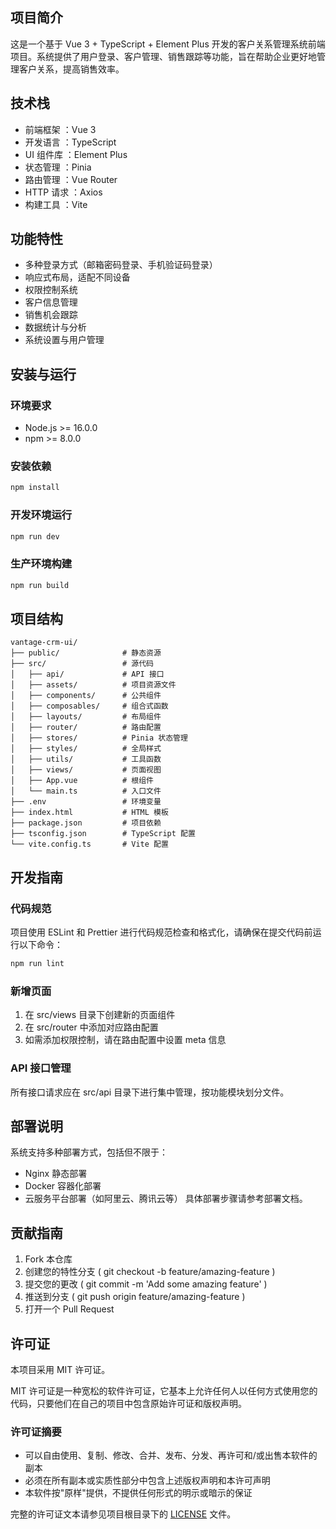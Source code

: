 ## 项目简介

这是一个基于 Vue 3 + TypeScript + Element Plus 开发的客户关系管理系统前端项目。系统提供了用户登录、客户管理、销售跟踪等功能，旨在帮助企业更好地管理客户关系，提高销售效率。

## 技术栈

- 前端框架 ：Vue 3
- 开发语言 ：TypeScript
- UI 组件库 ：Element Plus
- 状态管理 ：Pinia
- 路由管理 ：Vue Router
- HTTP 请求 ：Axios
- 构建工具 ：Vite

## 功能特性

- 多种登录方式（邮箱密码登录、手机验证码登录）
- 响应式布局，适配不同设备
- 权限控制系统
- 客户信息管理
- 销售机会跟踪
- 数据统计与分析
- 系统设置与用户管理

## 安装与运行

### 环境要求

- Node.js >= 16.0.0
- npm >= 8.0.0

### 安装依赖

```bash
npm install
```

### 开发环境运行

```bash
npm run dev
```

### 生产环境构建

```bash
npm run build
```

## 项目结构

```plaintext
vantage-crm-ui/
├── public/              # 静态资源
├── src/                 # 源代码
│   ├── api/             # API 接口
│   ├── assets/          # 项目资源文件
│   ├── components/      # 公共组件
│   ├── composables/     # 组合式函数
│   ├── layouts/         # 布局组件
│   ├── router/          # 路由配置
│   ├── stores/          # Pinia 状态管理
│   ├── styles/          # 全局样式
│   ├── utils/           # 工具函数
│   ├── views/           # 页面视图
│   ├── App.vue          # 根组件
│   └── main.ts          # 入口文件
├── .env                 # 环境变量
├── index.html           # HTML 模板
├── package.json         # 项目依赖
├── tsconfig.json        # TypeScript 配置
└── vite.config.ts       # Vite 配置
```

## 开发指南

### 代码规范

项目使用 ESLint 和 Prettier 进行代码规范检查和格式化，请确保在提交代码前运行以下命令：

```bash
npm run lint
```

### 新增页面

1. 在 src/views 目录下创建新的页面组件
2. 在 src/router 中添加对应路由配置
3. 如需添加权限控制，请在路由配置中设置 meta 信息

### API 接口管理

所有接口请求应在 src/api 目录下进行集中管理，按功能模块划分文件。

## 部署说明

系统支持多种部署方式，包括但不限于：

- Nginx 静态部署
- Docker 容器化部署
- 云服务平台部署（如阿里云、腾讯云等）
  具体部署步骤请参考部署文档。

## 贡献指南

1. Fork 本仓库
2. 创建您的特性分支 ( git checkout -b feature/amazing-feature )
3. 提交您的更改 ( git commit -m 'Add some amazing feature' )
4. 推送到分支 ( git push origin feature/amazing-feature )
5. 打开一个 Pull Request

## 许可证

本项目采用 MIT 许可证。

MIT 许可证是一种宽松的软件许可证，它基本上允许任何人以任何方式使用您的代码，只要他们在自己的项目中包含原始许可证和版权声明。

### 许可证摘要

- 可以自由使用、复制、修改、合并、发布、分发、再许可和/或出售本软件的副本
- 必须在所有副本或实质性部分中包含上述版权声明和本许可声明
- 本软件按"原样"提供，不提供任何形式的明示或暗示的保证

完整的许可证文本请参见项目根目录下的 [LICENSE](LICENSE) 文件。
